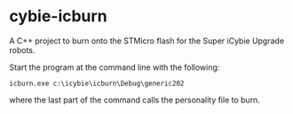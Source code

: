 # cybie-icburn

A C++ project to burn onto the STMicro flash for the Super iCybie Upgrade robots.

Start the program at the command line with the following:

`icburn.exe c:\icybie\icburn\Debug\generic202`
  
where the last part of the command calls the personality file to burn.
